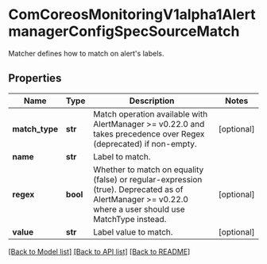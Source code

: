 # ComCoreosMonitoringV1alpha1AlertmanagerConfigSpecSourceMatch

Matcher defines how to match on alert's labels.
## Properties
Name | Type | Description | Notes
------------ | ------------- | ------------- | -------------
**match_type** | **str** | Match operation available with AlertManager &gt;&#x3D; v0.22.0 and takes precedence over Regex (deprecated) if non-empty. | [optional] 
**name** | **str** | Label to match. | 
**regex** | **bool** | Whether to match on equality (false) or regular-expression (true). Deprecated as of AlertManager &gt;&#x3D; v0.22.0 where a user should use MatchType instead. | [optional] 
**value** | **str** | Label value to match. | [optional] 

[[Back to Model list]](../README.md#documentation-for-models) [[Back to API list]](../README.md#documentation-for-api-endpoints) [[Back to README]](../README.md)


